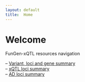 ```yaml
---
layout: default
title:  Home
---
```


# Welcome

FunGen-xQTL resources navigation

– [Variant, loci and gene summary](/variant_gene_summary/)  
– [xQTL loci summary](/xQTL_loci_summary/)  
– [AD loci summary](/AD_loci_summary/)
